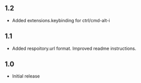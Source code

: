 ## 1.2
 - Added extensions.keybinding for ctrl/cmd-alt-i

## 1.1
 - Added respoitory.url format. Improved readme instructions.

## 1.0
- Initial release